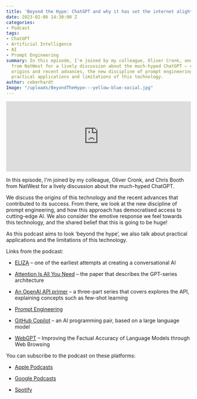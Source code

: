 ```yaml
---
title: 'Beyond the Hype: ChatGPT and why it has set the internet alight'
date: 2023-02-06 14:30:00 Z
categories:
- Podcast
tags:
- ChatGPT
- Artificial Intelligence
- AI
- Prompt Engineering
summary: In this episode, I'm joined by my colleague, Oliver Cronk, and Chris Booth
  from NatWest for a lively discussion about the much-hyped ChatGPT – covering its
  origins and recent advances, the new discipline of prompt engineering, and some
  practical applications and limitations of this technology.
author: ceberhardt
Image: "/uploads/BeyondTheHype---yellow-blue-social.jpg"
---
```


<iframe title="Embed Player" src="https://play.libsyn.com/embed/episode/id/25745451/height/192/theme/modern/size/large/thumbnail/yes/custom-color/ffffff/time-start/00:00:00/playlist-height/200/direction/backward/download/yes" height="192" width="100%" scrolling="no" allowfullscreen="" webkitallowfullscreen="true" mozallowfullscreen="true" oallowfullscreen="true" msallowfullscreen="true" style="border: none;"></iframe>

In this episode, I'm joined by my colleague, Oliver Cronk, and Chris Booth from NatWest for a lively discussion about the much-hyped ChatGPT.

We discuss the origins of this technology and the recent advances that contributed to its success. From there, we look at the new discipline of prompt engineering, and how this approach has democratised access to cutting-edge AI. We also consider the emotive response we feel towards this technology, and the shared belief that this is going to be huge!

As this podcast aims to look ‘beyond the hype’, we also talk about practical applications and the limitations of this technology.

Links from the podcast:

* [ELIZA](https://en.wikipedia.org/wiki/ELIZA) – one of the earliest attempts at creating a conversational AI 

* [Attention Is All You Need](https://arxiv.org/abs/1706.03762) – the paper that describes the GPT-series architecture

* [An OpenAI API primer](https://blog.scottlogic.com/2021/08/31/a-primer-on-the-openai-api-1.html) – a three-part series that covers explores the API, explaining concepts such as few-shot learning 

* [Prompt Engineering](https://en.wikipedia.org/wiki/Prompt_engineering) 

* [GitHub Copilot](https://github.com/features/copilot) – an AI programming pair, based on a large language model 

* [WebGPT](https://openai.com/blog/webgpt/) – Improving the Factual Accuracy of Language Models through Web Browsing

You can subscribe to the podcast on these platforms:

* [Apple Podcasts](https://podcasts.apple.com/dk/podcast/beyond-the-hype/id1612265563)

* [Google Podcasts](https://podcasts.google.com/feed/aHR0cHM6Ly9mZWVkcy5saWJzeW4uY29tLzM5NTE1MC9yc3M?sa=X&ved=0CAMQ4aUDahcKEwjAxKuhz_v7AhUAAAAAHQAAAAAQAQ)

* [Spotify](https://open.spotify.com/show/2BlwBJ7JoxYpxU4GBmuR4x)